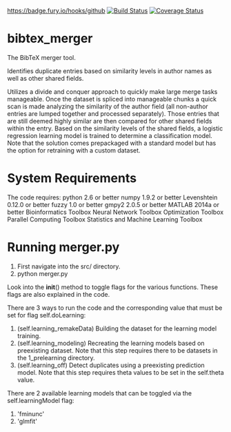 https://badge.fury.io/hooks/github
[![Build Status](https://travis-ci.org/njalerikson/bibtex_merger.svg)](https://travis-ci.org/njalerikson/bibtex_merger)
[![Coverage Status](https://coveralls.io/repos/njalerikson/bibtex_merger/badge.svg)](https://coveralls.io/r/njalerikson/bibtex_merger)


# bibtex_merger
The BibTeX merger tool.

Identifies duplicate entries based on similarity levels in author names as well
as other shared fields.

Utilizes a divide and conquer approach to quickly make
large merge tasks manageable. Once the dataset is spliced into manageable
chunks a quick scan is made analyzing the similarity of the author field (all
non-author entries are lumped together and processed separately). Those entries
that are still deemed highly similar are then compared for other shared fields
within the entry. Based on the similarity levels of the shared fields, a
logistic regression learning model is trained to determine a classification
model. Note that the solution comes prepackaged with a standard model but has
the option for retraining with a custom dataset.

# System Requirements
The code requires:
	python 2.6 or better
		numpy 1.9.2 or better
		Levenshtein 0.12.0 or better
		fuzzy 1.0 or better
		gmpy2 2.0.5 or better
	MATLAB 2014a or better
		Bioinformatics Toolbox
		Neural Network Toolbox
		Optimization Toolbox
		Parallel Computing Toolbox
		Statistics and Machine Learning Toolbox

# Running merger.py

1. First navigate into the src/ directory.
2. python merger.py

Look into the __init__() method to toggle flags for the various functions.
These flags are also explained in the code.

There are 3 ways to run the code and the corresponding value that must be
set for flag self.doLearning:

1. (self.learning_remakeData)	Building the dataset for the learning model
								training.
2. (self.learning_modeling)		Recreating the learning models based on
								preexisting dataset. Note that this step
								requires there to be datasets in the
								1_prelearning directory.
3. (self.learning_off)			Detect duplicates using a preexisting
								prediction model. Note that this step
								requires theta values to be set in the
								self.theta value.

There are 2 available learning models that can be toggled via the
self.learningModel flag:

1. 'fminunc'
2. 'glmfit'